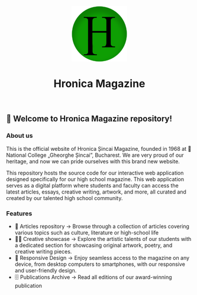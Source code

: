<div align="center">
  <img src="https://github.com/rizesql/hronica/blob/main/public/favicons/android-chrome-512x512.png?raw=true" width="150" />
  <h1>Hronica Magazine</h1>
  <br />
</div>

## 👋 Welcome to Hronica Magazine repository!

### About us

This is the official website of Hronica Șincai Magazine, founded in 1968 at
📍 National College „Gheorghe Șincai”, Bucharest.
We are very proud of our heritage, and now we can pride ourselves with this brand
new website.

This repository hosts the source code for our interactive web application designed specifically for our high school magazine. This web application serves as a digital platform where students and faculty can access the latest articles, essays, creative writing, artwork, and more, all curated and created by our talented high school community.

### Features

- 📝 Articles repository -> Browse through a collection of articles covering various topics such as culture, literature or high-school life
- 🧑‍🎨 Creative showcase -> Explore the artistic talents of our students with a dedicated section for showcasing original artwork, poetry, and creative writing pieces.
- 📲 Responsive Design -> Enjoy seamless access to the magazine on any device, from desktop computers to smartphones, with our responsive and user-friendly design.
- 🗄️ Publications Archive -> Read all editions of our award-winning publication
